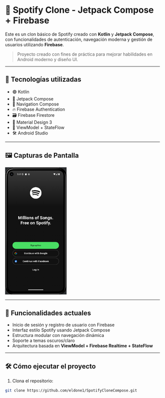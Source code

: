 # 🎵 Spotify Clone - Jetpack Compose + Firebase

Este es un clon básico de Spotify creado con **Kotlin** y **Jetpack Compose**, con funcionalidades de autenticación, 
navegación moderna y gestión de usuarios utilizando **Firebase**.

> Proyecto creado con fines de práctica para mejorar habilidades en Android moderno y diseño UI.

---

## 🚀 Tecnologías utilizadas

- 🟣 Kotlin
- 🧩 Jetpack Compose
- 🧭 Navigation Compose
- 🔥 Firebase Authentication
- 🗃️ Firebase Firestore
- 🎨 Material Design 3
- 🔄 ViewModel + StateFlow
- 🛠️ Android Studio

---

## 🖼️ Capturas de Pantalla

<p float="left">
  <img src="screenshots/login.png" width="200"/>
</p>

---

## 🧠 Funcionalidades actuales

- Inicio de sesión y registro de usuario con Firebase
- Interfaz estilo Spotify usando Jetpack Compose
- Estructura modular con navegación dinámica
- Soporte a temas oscuros/claro
- Arquitectura basada en **ViewModel + Firebase Realtime + StateFlow**

---

## 🛠️ Cómo ejecutar el proyecto

1. Clona el repositorio:
```bash
git clone https://github.com/eldone1/SpotifyCloneCompose.git
